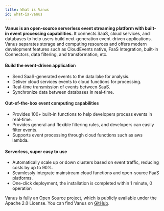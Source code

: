 ```yaml
---
title: What is Vanus
id: what-is-vanus
---
```

**Vanus is an open-source serverless event streaming platform with built-in event processing capabilities.**  It connects SaaS, cloud services, and databases to help users build next-generation event-driven applications. Vanus separates storage and computing resources and offers modern development features such as CloudEvents native, FaaS Integration, built-in Connectors, data filtering, and transformation, etc. 

#### Build the event-driven application
* Send SaaS-generated events to the data lake for analysis.
* Deliver cloud services events to cloud functions for processing.
* Real-time transmission of events between SaaS.
* Synchronize data between databases in real-time.

#### Out-of-the-box event computing capabilities
* Provides 100+ built-in functions to help developers process events in real-time.
* Provides general and flexible filtering rules, and developers can easily filter events.
* Supports event processing through cloud functions such as aws lambda.

#### Serverless, super easy to use
* Automatically scale up or down clusters based on event traffic, reducing costs by up to 90%.
* Seamlessly integrate mainstream cloud functions and open-source FaaS platforms.
* One-click deployment, the installation is completed within 1 minute, 0 operation

Vanus is fully an Open Source project, which is publicly available under the Apache 2.0 License. You can find Vanus on [GitHub](https://github.com/linkall-labs/vanus).
